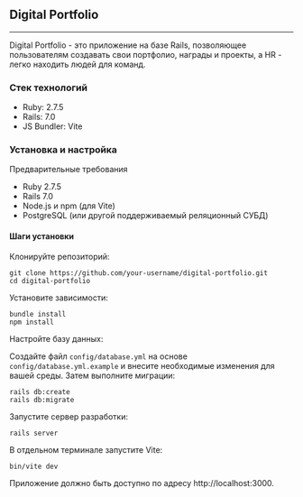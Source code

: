 ## Digital Portfolio
___
Digital Portfolio - это приложение на базе Rails, позволяющее пользователям создавать свои портфолио, награды и проекты, а HR - легко находить людей для команд.

### Стек технологий
- Ruby: 2.7.5
- Rails: 7.0
- JS Bundler: Vite
### Установка и настройка
Предварительные требования
- Ruby 2.7.5
- Rails 7.0
- Node.js и npm (для Vite)
- PostgreSQL (или другой поддерживаемый реляционный СУБД)
#### Шаги установки
Клонируйте репозиторий:
```
git clone https://github.com/your-username/digital-portfolio.git
cd digital-portfolio
```
Установите зависимости:
```
bundle install
npm install
```
Настройте базу данных:

Создайте файл `config/database.yml` на основе `config/database.yml.example` и внесите необходимые изменения для вашей среды. Затем выполните миграции:
```
rails db:create
rails db:migrate
```
Запустите сервер разработки:
```
rails server
```
В отдельном терминале запустите Vite:
```
bin/vite dev
```
Приложение должно быть доступно по адресу http://localhost:3000.

